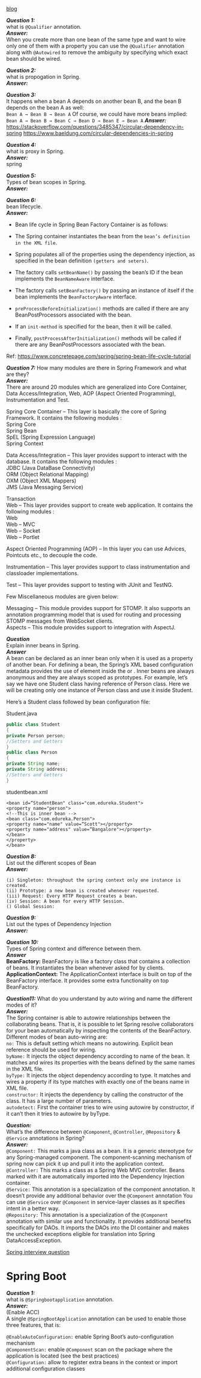 [blog](https://github.com/PiyushMittl/spring-framework-bloglinks)  

***Question 1:***  
what is `@Qualifier` annotation.  
***Answer:***  
When you create more than one bean of the same type and want to wire only one of them with a property  you can use the `@Qualifier` annotation along with `@Autowired` to remove the ambiguity by specifying which exact bean should be wired.  

***Question 2:***  
what is propogation in Spring.  
***Answer:***  

***Question 3:***  
It happens when a bean A depends on another bean B, and the bean B depends on the bean A as well:  
`Bean A → Bean B → Bean A`
Of course, we could have more beans implied:  
`Bean A → Bean B → Bean C → Bean D → Bean E → Bean A`
***Answer:***  
https://stackoverflow.com/questions/3485347/circular-dependency-in-spring
https://www.baeldung.com/circular-dependencies-in-spring


***Question 4:***  
what is proxy in Spring.  
***Answer:***  
spring


***Question 5:***  
Types of bean scopes in Spring.  
***Answer:***  



***Question 6:***  
bean lifecycle.  
***Answer:***  
 * Bean life cycle in Spring Bean Factory Container is as follows:

 * The Spring container instantiates the bean from the `bean’s definition in the XML file`.  

 * Spring populates all of the properties using the dependency injection, as specified in the bean definition `(getters and seters)`.  

 * The factory calls `setBeanName()` by passing the bean’s ID if the bean implements the `BeanNameAware` interface.  

 * The factory calls `setBeanFactory()` by passing an instance of itself if the bean implements the `BeanFactoryAware` interface.  

 * `preProcessBeforeInitialization()` methods are called if there are any BeanPostProcessors associated with the bean.  

 * If an `init-method` is specified for the bean, then it will be called.  

 * Finally, `postProcessAfterInitialization()` methods will be called if there are any BeanPostProcessors associated with the bean.  

Ref: 
https://www.concretepage.com/spring/spring-bean-life-cycle-tutorial


***Question 7:***
How many modules are there in Spring Framework and what are they?  
***Answer:***  
There are around 20 modules which are generalized into Core Container, Data Access/Integration, Web, AOP (Aspect Oriented Programming), Instrumentation and Test.  

Spring Core Container – This layer is basically the core of Spring Framework. It contains the following modules :  
Spring Core  
Spring Bean  
SpEL (Spring Expression Language)  
Spring Context  
  
Data Access/Integration – This layer provides support to interact with the database. It contains the following modules :  
JDBC (Java DataBase Connectivity)  
ORM (Object Relational Mapping)  
OXM (Object XML Mappers)  
JMS (Java Messaging Service)  
  
Transaction  
Web – This layer provides support to create web application. It contains the following modules :  
Web  
Web – MVC  
Web – Socket  
Web – Portlet  
  
Aspect Oriented Programming (AOP) – In this layer you can use Advices, Pointcuts etc., to decouple the code.  
  
Instrumentation – This layer provides support to class instrumentation and classloader implementations.  
  
Test – This layer provides support to testing with JUnit and TestNG.  
  
Few Miscellaneous modules are given below:  

Messaging – This module provides support for STOMP. It also supports an annotation programming model that is used for routing and processing STOMP messages from WebSocket clients.  
Aspects – This module provides support to integration with AspectJ.  
  
***Question***  
Explain inner beans in Spring.  
***Answer***  
A bean can be declared as an inner bean only when it is used as a property of another bean. For defining a bean, the Spring’s XML based configuration metadata provides the use of <bean> element inside the <property> or <constructor-arg>. Inner beans are always anonymous and they are always scoped as prototypes. For example, let’s say we have one Student class having reference of Person class. Here we will be creating only one instance of Person class and use it inside Student.  
  
Here’s a Student class followed by bean configuration file:

Student.java
``` java
public class Student
{
private Person person;
//Setters and Getters
}
public class Person
{
private String name;
private String address;
//Setters and Getters
}
```

studentbean.xml  

```
<bean id=“StudentBean" class="com.edureka.Student">
<property name="person">
<!--This is inner bean -->
<bean class="com.edureka.Person">
<property name="name" value=“Scott"></property>
<property name="address" value=“Bangalore"></property>
</bean>
</property>
</bean>  
```

***Question 8:***  
List out the different scopes of Bean  
***Answer:***  
```
(i) Singleton: throughout the spring context only one instance is created.
(ii) Prototype: a new bean is created whenever requested.
(iii) Request: Every HTTP Request creates a bean.
(iv) Session: A bean for every HTTP Session.  
() Global Session: 
```

***Question 9:***  
List out the types of Dependency Injection  
***Answer:***  


***Question 10:***  
Types of Spring context and difference between them.   
***Answer***  
**BeanFactory:** BeanFactory is like a factory class that contains a collection of beans. It instantiates the bean whenever asked for by clients.  
**ApplicationContext:** The ApplicationContext interface is built on top of the BeanFactory interface. It provides some extra functionality on top BeanFactory.   

***Question11:*** 
What do you understand by auto wiring and name the different modes of it?  
***Answer:***  
The Spring container is able to autowire relationships between the collaborating beans. That is, it is possible to let Spring resolve collaborators for your bean automatically by inspecting the contents of the BeanFactory.  
Different modes of bean auto-wiring are:  
`no:` This is default setting which means no autowiring. Explicit bean reference should be used for wiring.  
`byName:` It injects the object dependency according to name of the bean. It matches and wires its properties with the beans defined by the same names in the XML file.  
`byType:` It injects the object dependency according to type. It matches and wires a property if its type matches with exactly one of the beans name in XML file.  
`constructor:` It injects the dependency by calling the constructor of the class. It has a large number of parameters.  
`autodetect:` First the container tries to wire using autowire by constructor, if it can’t then it tries to autowire by byType.  
  
***Question:***  
What’s the difference between `@Component`, `@Controller`, `@Repository` & `@Service` annotations in Spring?  
***Answer:***  
`@Component:` This marks a java class as a bean. It is a generic stereotype for any Spring-managed component. The component-scanning mechanism of spring now can pick it up and pull it into the application context.  
`@Controller:` This marks a class as a Spring Web MVC controller. Beans marked with it are automatically imported into the Dependency Injection container.  
`@Service:` This annotation is a specialization of the component annotation. It doesn’t provide any additional behavior over the `@Component` annotation You can use `@Service` over `@Component` in service-layer classes as it specifies intent in a better way.  
`@Repository:` This annotation is a specialization of the `@Component` annotation with similar use and functionality. It provides additional benefits specifically for DAOs. It imports the DAOs into the DI container and makes the unchecked exceptions eligible for translation into Spring DataAccessException.  

[Spring interview question](https://www.edureka.co/blog/interview-questions/spring-interview-questions/)






# Spring Boot #
***Question 1:***  
what is `@Springbootapplication` annotation.  
***Answer:***   
(Enable ACC)  
A single `@SpringBootApplication` annotation can be used to enable those three features, that is:  
  
`@EnableAutoConfiguration:` enable Spring Boot’s auto-configuration mechanism  
`@ComponentScan:` enable `@Component` scan on the package where the application is located (see the best practices)  
`@Configuration:` allow to register extra beans in the context or import additional configuration classes   
  
